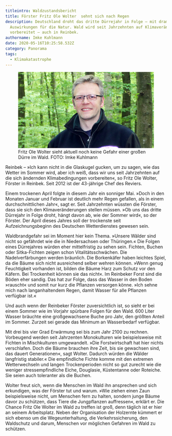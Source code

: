 ```yaml
---
titleintro: Waldzustandsbericht
title: Förster Fritz Ole Wolter  sehnt sich nach Regen
description: Deutschland droht das dritte Dürrejahr in Folge – mit dramatischen
  Auswirkungen für die Natur. Wald wird seit Jahrzehnten auf Klimaveränderungen
  vorbereitet – auch in Reinbek.
authorname: Imke Kuhlmann
date: 2020-05-16T10:25:58.532Z
category: Panorama
tags:
  - Klimakatastrophe
---
```


<figure>
  <img src="/static/media/2020-054-Wolter-Fritz-Ole.jpg">
  <figcaption>
Fritz Ole Wolter sieht aktuell noch keine Gefahr einer großen Dürre im Wald. FOTO: Imke Kuhlmann
   
  </figcaption>
</figure>

Reinbek – »Ich kann nicht in die Glaskugel gucken, um zu sagen, wie das Wetter im Sommer wird, aber ich weiß, dass wir uns seit Jahrzehnten auf die sich ändernden Klimabedingungen vorbereiten«, so Fritz Ole Wolter, Förster in Reinbek. Seit 2012 ist der 43-jährige Chef des Reviers. 


Einem trockenen April folgte in diesem Jahr ein sonniger Mai. »Doch in den Monaten Januar und Februar ist deutlich mehr Regen gefallen, als in einem durchschnittlichen Jahr«, sagt er. Seit Jahrzehnten wüssten die Förster, dass sie sich den Klimaveränderungen stellen müssen. »Ob uns das dritte Dürrejahr in Folge droht, hängt davon ab, wie der Sommer wird«, so der Förster. Der April dieses Jahres soll der trockenste seit Aufzeichnungsbeginn des Deutschen Wetterdienstes gewesen sein.


Waldbrandgefahr sei im Moment hier kein Thema. »Unsere Wälder sind nicht so gefährdet wie die in Niedersachsen oder Thüringen.« Die Folgen eines Dürrejahres würden eher mittelfristig zu sehen sein. Fichten, Buchen oder Sitka-Fichten zeigen schon Vitalitätsschwächen. Die Nadelverfärbungen werden bräunlich. Die Borkenkäfer haben leichtes Spiel, da die Bäume sich nicht ausreichend selber wehren können. »Wenn genug Feuchtigkeit vorhanden ist, bilden die Bäume Harz zum Schutz vor den Käfern. Bei Trockenheit können sie das nicht«. Im Reinbeker Forst sind die Böden eher sandig. Das hat zur Folge, dass das Wasser in den Boden »rauscht« und somit nur kurz die Pflanzen versorgen könne. »Ich sehne mich nach langanhaltendem Regen, damit Wasser für alle Pflanzen verfügbar ist.« 


Und auch wenn der Reinbeker Förster zuversichtlich ist, so sieht er bei einem Sommer wie im Vorjahr spürbare Folgen für den Wald. 600 Liter Wasser bräuchte eine großgewachsene Buche pro Jahr, den größten Anteil im Sommer. Zurzeit sei gerade das Minimum an Wasserbedarf verfügbar. 


Mit drei bis vier Grad Erwärmung sei bis zum Jahr 2100 zu rechnen. Vorbeugend werden seit Jahrzenten Monokulturen wie beispielsweise mit Fichten in Mischkulturen umgewandelt. »Die Forstwirtschaft hat hier nichts verschlafen. Doch die Bäume brauchen ihre Zeit, bis sie gewachsen sind, das dauert Generationen«, sagt Wolter. Dadurch würden die Wälder langfristig stabiler.« Die empfindliche Fichte komme mit den extremen Wetterwechseln und langen Trockenperioden nicht so gut zurecht wie die weniger stressempfindliche Eiche, Douglasie, Küstentanne oder Roteiche. Sie seien auch toleranter als die Buchen. 


Wolter freut sich, wenn die Menschen im Wald ihn ansprechen und sich erkundigen, was der Förster tut und warum. »Wie ziehen einen Zaun beispielsweise nicht, um Menschen fern zu halten, sondern junge Bäume davor zu schützen, dass Tiere die Jungpflanzen auffressen«, erklärt er. 
Die Chance Fritz Ole Wolter im Wald zu treffen ist groß, denn täglich ist er hier an seinem Arbeitsplatz. Neben der Organisation der Holzernte kümmert er sich ebenso um die Wegeunterhaltung, die Verkehrssicherung, den Waldschutz und darum, Menschen vor möglichen Gefahren im Wald zu schützen.